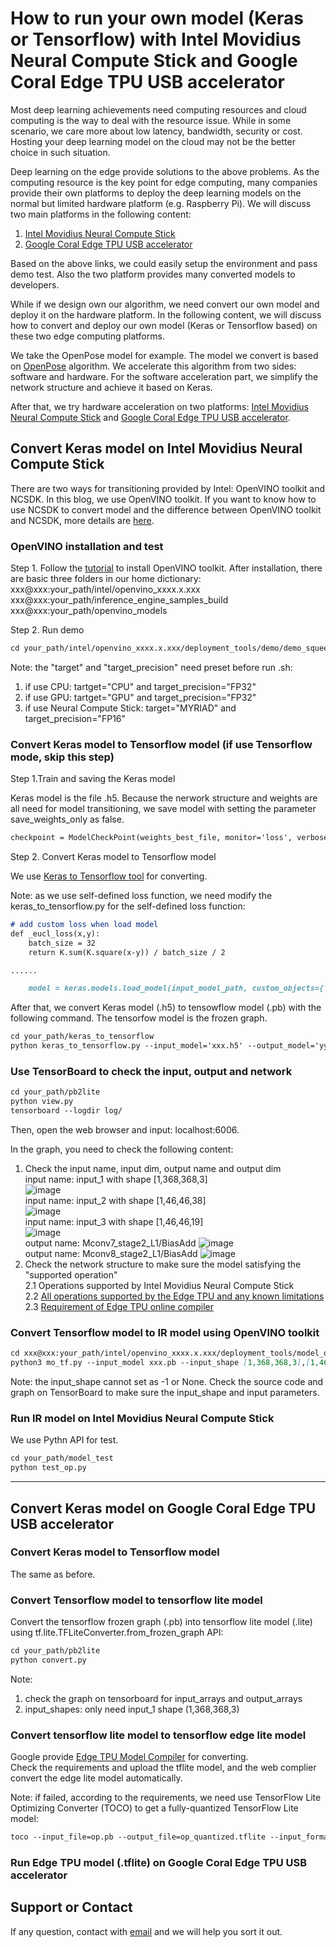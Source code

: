 # How to run your own model (Keras or Tensorflow) with Intel Movidius Neural Compute Stick and Google Coral Edge TPU USB accelerator

Most deep learning achievements need computing resources and cloud computing is the way to deal with the resource issue. While in some scenario, we care more about low latency, bandwidth, security or cost. Hosting your deep learning model on the cloud may not be the better choice in such situation.

Deep learning on the edge provide solutions to the above problems. As the computing resource is the key point for edge computing, many companies provide their own platforms to deploy the deep learning models on the normal but limited hardware platform (e.g. Raspberry Pi). We will discuss two main platforms in the following content:

1. [Intel Movidius Neural Compute Stick](https://software.intel.com/en-us/neural-compute-stick) 
2. [Google Coral Edge TPU USB accelerator](https://coral.withgoogle.com)

Based on the above links, we could easily setup the environment and pass demo test. Also the two platform provides many converted models to developers. 

While if we design own our algorithm, we need convert our own model and deploy it on the hardware platform. In the following content, we will discuss how to convert and deploy our own model (Keras or Tensorflow based) on these two edge computing platforms. 

We take the OpenPose model for example. The model we convert is based on [OpenPose](https://github.com/CMU-Perceptual-Computing-Lab/openpose) algorithm. We accelerate this algorithm from two sides: software and hardware. For the software acceleration part, we simplify the network structure and achieve it based on Keras. 

After that, we try hardware acceleration on two platforms: [Intel Movidius Neural Compute Stick](https://software.intel.com/en-us/neural-compute-stick) and [Google Coral Edge TPU USB accelerator](https://coral.withgoogle.com).

## Convert Keras model on Intel Movidius Neural Compute Stick 

There are two ways for transitioning provided by Intel: OpenVINO toolkit and NCSDK. In this blog, we use OpenVINO toolkit. If you want to know how to use NCSDK to convert model and the difference between OpenVINO toolkit and NCSDK, more details are [here](https://software.intel.com/en-us/articles/transitioning-from-intel-movidius-neural-compute-sdk-to-openvino-toolkit).

### OpenVINO installation and test

Step 1. Follow the [tutorial](https://software.intel.com/en-us/articles/get-started-with-neural-compute-stick) to install OpenVINO toolkit. 
After installation, there are basic three folders in our home dictionary:  
xxx@xxx:your_path/intel/openvino_xxxx.x.xxx  
xxx@xxx:your_path/inference_engine_samples_build  
xxx@xxx:your_path/openvino_models

Step 2. Run demo

```markdown
cd your_path/intel/openvino_xxxx.x.xxx/deployment_tools/demo/demo_squeezenet_download_convert_run.sh
```

Note: 
the "target" and "target_precision" need preset before run .sh:
1. if use CPU: tartget="CPU" and target_precision="FP32"
2. if use GPU: tartget="GPU" and target_precision="FP32"
3. if use Neural Compute Stick: target="MYRIAD" and target_precision="FP16"

### Convert Keras model to Tensorflow model (if use Tensorflow mode, skip this step)

Step 1.Train and saving the Keras model

Keras model is the file .h5. Because the nerwork structure and weights are all need for model transitioning, we save model with setting the parameter save_weights_only as false.

```markdown
checkpoint = ModelCheckPoint(weights_best_file, monitor='loss', verbose=0, save_best_only=False, save_weights_only=False, mode='min', period=1)
```

Step 2. Convert Keras model to Tensorflow model

We use [Keras to Tensorflow tool](https://github.com/amir-abdi/keras_to_tensorflow) for converting.

Note: as we use self-defined loss function, we need modify the keras_to_tensorflow.py for the self-defined loss function:

```markdown
# add custom loss when load model
def _eucl_loss(x,y):
    batch_size = 32
    return K.sum(K.square(x-y)) / batch_size / 2

......

    model = keras.models.load_model(input_model_path, custom_objects={'_eucl_loss':_eucl_loss})
```

After that, we convert Keras model (.h5) to tensowflow model (.pb) with the following command. The tensorfow model is the frozen graph.

```markdown
cd your_path/keras_to_tensorflow
python keras_to_tensorflow.py --input_model='xxx.h5' --output_model='yyy.pb'
```

### Use TensorBoard to check the input, output and network

```markdown
cd your_path/pb2lite
python view.py
tensorboard --logdir log/
```
Then, open the web browser and input: localhost:6006. 

In the graph, you need to check the following content:
1. Check the input name, input dim, output name and output dim  
input name: input_1 with shape [1,368,368,3]  
 ![image](https://github.com/Nicole2442/HW-acceleration/img/input_1.png)  
input name: input_2 with shape [1,46,46,38]  
 ![image](https://github.com/Nicole2442/HW-acceleration/img/input_2.png)   
input name: input_3 with shape [1,46,46,19]  
 ![image](https://github.com/Nicole2442/HW-acceleration/img/input_3.png)  
 output name: Mconv7_stage2_L1/BiasAdd
 ![image](https://github.com/Nicole2442/HW-acceleration/img/output_1.png)  
 output name: Mconv8_stage2_L1/BiasAdd
 ![image](https://github.com/Nicole2442/HW-acceleration/img/output_2.png)  
2. Check the network structure to make sure the model satisfying the "supported operation"  
2.1 Operations supported by Intel Movidius Neural Compute Stick  
2.2 [All operations supported by the Edge TPU and any known limitations](https://coral.withgoogle.com/docs/edgetpu/models-intro/)  
2.3 [Requirement of Edge TPU online compiler](https://coral.withgoogle.com/web-compiler/)

### Convert Tensorflow model to IR model using OpenVINO toolkit

```markdown
cd xxx@xxx:your_path/intel/openvino_xxxx.x.xxx/deployment_tools/model_optimizer
python3 mo_tf.py --input_model xxx.pb --input_shape [1,368,368,3],[1,46,46,38],[1,46,46,19] --input input_1,input_2,input_3 --data_type FP16 --output_dir /tmp/
```

Note: the input_shape cannot set as -1 or None. Check the source code and graph on TensorBoard to make sure the input_shape and input parameters. 

### Run IR model on Intel Movidius Neural Compute Stick 

We use Pythn API for test. 

```markdown
cd your_path/model_test
python test_op.py
```

****

## Convert Keras model on Google Coral Edge TPU USB accelerator

### Convert Keras model to Tensorflow model

The same as before.

### Convert Tensorflow model to tensorflow lite model

Convert the tensorflow frozen graph (.pb) into tensorflow lite model (.lite) using tf.lite.TFLiteConverter.from_frozen_graph API:

```markdown
cd your_path/pb2lite
python convert.py
```

Note: 
1. check the graph on tensorboard for input_arrays and output_arrays
2. input_shapes: only need input_1 shape (1,368,368,3)

### Convert tensorflow lite model to tensorflow edge lite model

Google provide [Edge TPU Model Compiler](https://coral.withgoogle.com/web-compiler) for converting.  
Check the requirements and upload the tflite model, and the web complier convert the edge lite model automatically.

Note: if failed, according to the requirements, we need use TensorFlow Lite Optimizing Converter (TOCO) to get a fully-quantized TensorFlow Lite model:

```markdown
toco --input_file=op.pb --output_file=op_quantized.tflite --input_format=TENSORFLOW_GRAPHDEF --output_format=TFLITE --inference_type=QUANTIZED_UINT8 --input_shape="1,368, 368,3" --input_array=input_1 --output_array="Mconv7_stage2_L1/BiasAdd","Mconv8_stage2_L1/BiasAdd" --std_value=128 --mean_value=128 --default_ranges_min=0 --default_ranges_max=6
```

### Run Edge TPU model (.tflite) on Google Coral Edge TPU USB accelerator


## Support or Contact

If any question, contact with [email](nicolekliao@163.com) and we will help you sort it out.
